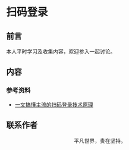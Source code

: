 # 扫码登录

## 前言

本人平时学习及收集内容，欢迎参入一起讨论。

## 内容

### 参考资料

- [一文搞懂主流的扫码登录技术原理](https://my.oschina.net/u/4231722/blog/3154805)

## 联系作者

<div align="center">
    <p>
        平凡世界，贵在坚持。
    </p>
    <img :src="$withBase('/about/contact.png')" />
</div>